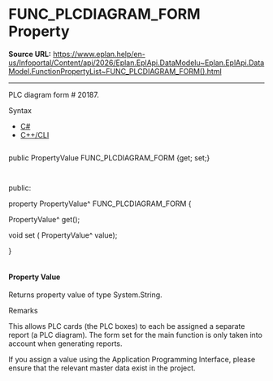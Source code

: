 # FUNC_PLCDIAGRAM_FORM Property

**Source URL:** https://www.eplan.help/en-us/Infoportal/Content/api/2026/Eplan.EplApi.DataModelu~Eplan.EplApi.DataModel.FunctionPropertyList~FUNC_PLCDIAGRAM_FORM().html

---

PLC diagram form # 20187.

Syntax

- [C#](#i-syntax-CS)
- [C++/CLI](#i-syntax-CPP2005)

```
```
public PropertyValue FUNC_PLCDIAGRAM_FORM {get; set;}
```
```

```
```
public:

property PropertyValue^ FUNC_PLCDIAGRAM_FORM {

   PropertyValue^ get();

   void set (    PropertyValue^ value);

}
```
```

#### Property Value

Returns property value of type System.String.

Remarks

This allows PLC cards (the PLC boxes) to each be assigned a separate report (a PLC diagram). The form set for the main function is only taken into account when generating reports.

If you assign a value using the Application Programming Interface, please ensure that the relevant master data exist in the project.

